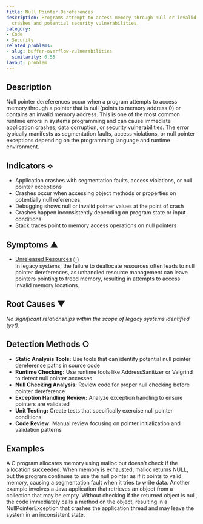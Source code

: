 ```yaml
---
title: Null Pointer Dereferences
description: Programs attempt to access memory through null or invalid pointers, causing
  crashes and potential security vulnerabilities.
category:
- Code
- Security
related_problems:
- slug: buffer-overflow-vulnerabilities
  similarity: 0.55
layout: problem
---
```


## Description

Null pointer dereferences occur when a program attempts to access memory through a pointer that is null (points to memory address 0) or contains an invalid memory address. This is one of the most common runtime errors in systems programming and can cause immediate application crashes, data corruption, or security vulnerabilities. The error typically manifests as segmentation faults, access violations, or null pointer exceptions depending on the programming language and runtime environment.


## Indicators ⟡

- Application crashes with segmentation faults, access violations, or null pointer exceptions
- Crashes occur when accessing object methods or properties on potentially null references
- Debugging shows null or invalid pointer values at the point of crash
- Crashes happen inconsistently depending on program state or input conditions
- Stack traces point to memory access operations on null pointers


## Symptoms ▲

- [Unreleased Resources](unreleased-resources.md) <span class="info-tooltip" title="Confidence: 0.442, Strength: 0.694">ⓘ</span>
<br/>  In legacy systems, the failure to deallocate resources often leads to null pointer dereferences, as unhandled resource management can leave pointers pointing to freed memory, resulting in attempts to access invalid memory locations.

## Root Causes ▼

*No significant relationships within the scope of legacy systems identified (yet).*

## Detection Methods ○

- **Static Analysis Tools:** Use tools that can identify potential null pointer dereference paths in source code
- **Runtime Checking:** Use runtime tools like AddressSanitizer or Valgrind to detect null pointer accesses
- **Null Checking Analysis:** Review code for proper null checking before pointer dereference
- **Exception Handling Review:** Analyze exception handling to ensure pointers are validated
- **Unit Testing:** Create tests that specifically exercise null pointer conditions
- **Code Review:** Manual review focusing on pointer initialization and validation patterns


## Examples

A C program allocates memory using malloc but doesn't check if the allocation succeeded. When memory is exhausted, malloc returns NULL, but the program continues to use the null pointer as if it points to valid memory, causing a segmentation fault when it tries to write data. Another example involves a Java application that retrieves an object from a collection that may be empty. Without checking if the returned object is null, the code immediately calls a method on the object, resulting in a NullPointerException that crashes the application thread and may leave the system in an inconsistent state.
